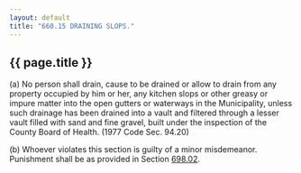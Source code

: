 ```yaml
---
layout: default 
title: "660.15 DRAINING SLOPS."
---
```


{{ page.title }}
----------------

​(a) No person shall drain, cause to be drained or allow to drain from
any property occupied by him or her, any kitchen slops or other greasy
or impure matter into the open gutters or waterways in the Municipality,
unless such drainage has been drained into a vault and filtered through
a lesser vault filled with sand and fine gravel, built under the
inspection of the County Board of Health. (1977 Code Sec. 94.20)

​(b) Whoever violates this section is guilty of a minor misdemeanor.
Punishment shall be as provided in Section [698.02](38e2f631.html).
